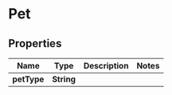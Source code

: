 

# Pet

## Properties

Name | Type | Description | Notes
------------ | ------------- | ------------- | -------------
**petType** | **String** |  | 



